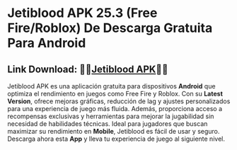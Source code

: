 ﻿# Jetiblood APK 25.3 (Free Fire/Roblox) De Descarga Gratuita Para Android
##  Link Download: 🦹‍♂️[Jetiblood APK](https://apkmodjoy.net/es/jetiblood/)🦹‍♀️

Jetiblood APK es una aplicación gratuita para dispositivos **Android** que optimiza el rendimiento en juegos como Free Fire y Roblox. Con su **Latest Version**, ofrece mejoras gráficas, reducción de lag y ajustes personalizados para una experiencia de juego más fluida. Además, proporciona acceso a recompensas exclusivas y herramientas para mejorar la jugabilidad sin necesidad de habilidades técnicas. Ideal para jugadores que buscan maximizar su rendimiento en **Mobile**, Jetiblood es fácil de usar y seguro. Descarga ahora esta **App** y lleva tu experiencia de juego al siguiente nivel. 
